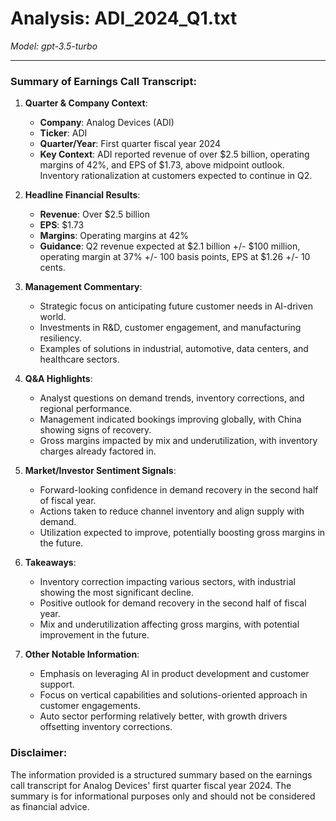 # Analysis: ADI_2024_Q1.txt

*Model: gpt-3.5-turbo*

---

### Summary of Earnings Call Transcript:

1. **Quarter & Company Context**:
   - **Company**: Analog Devices (ADI)
   - **Ticker**: ADI
   - **Quarter/Year**: First quarter fiscal year 2024
   - **Key Context**: ADI reported revenue of over $2.5 billion, operating margins of 42%, and EPS of $1.73, above midpoint outlook. Inventory rationalization at customers expected to continue in Q2.

2. **Headline Financial Results**:
   - **Revenue**: Over $2.5 billion
   - **EPS**: $1.73
   - **Margins**: Operating margins at 42%
   - **Guidance**: Q2 revenue expected at $2.1 billion +/- $100 million, operating margin at 37% +/- 100 basis points, EPS at $1.26 +/- 10 cents.

3. **Management Commentary**:
   - Strategic focus on anticipating future customer needs in AI-driven world.
   - Investments in R&D, customer engagement, and manufacturing resiliency.
   - Examples of solutions in industrial, automotive, data centers, and healthcare sectors.

4. **Q&A Highlights**:
   - Analyst questions on demand trends, inventory corrections, and regional performance.
   - Management indicated bookings improving globally, with China showing signs of recovery.
   - Gross margins impacted by mix and underutilization, with inventory charges already factored in.

5. **Market/Investor Sentiment Signals**:
   - Forward-looking confidence in demand recovery in the second half of fiscal year.
   - Actions taken to reduce channel inventory and align supply with demand.
   - Utilization expected to improve, potentially boosting gross margins in the future.

6. **Takeaways**:
   - Inventory correction impacting various sectors, with industrial showing the most significant decline.
   - Positive outlook for demand recovery in the second half of fiscal year.
   - Mix and underutilization affecting gross margins, with potential improvement in the future.

7. **Other Notable Information**:
   - Emphasis on leveraging AI in product development and customer support.
   - Focus on vertical capabilities and solutions-oriented approach in customer engagements.
   - Auto sector performing relatively better, with growth drivers offsetting inventory corrections.

### Disclaimer:
The information provided is a structured summary based on the earnings call transcript for Analog Devices' first quarter fiscal year 2024. The summary is for informational purposes only and should not be considered as financial advice.